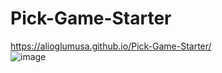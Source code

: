 # Pick-Game-Starter
https://alioglumusa.github.io/Pick-Game-Starter/
<br />
![image](https://user-images.githubusercontent.com/109859611/206786906-2b956430-e0c4-4198-a5eb-7b8f81aafec8.png)

